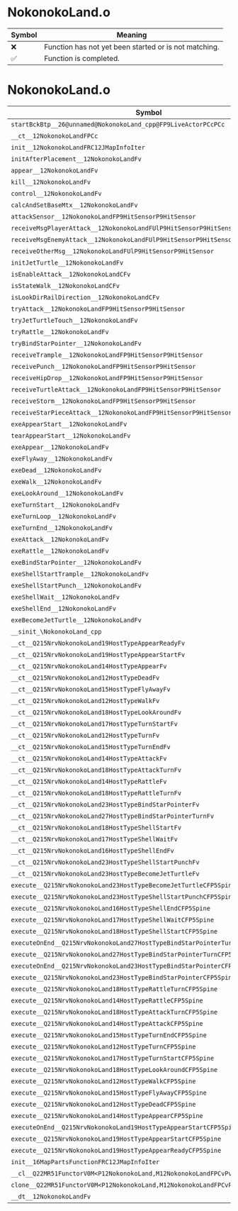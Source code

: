 # NokonokoLand.o
| Symbol | Meaning 
| ------------- | ------------- 
| :x: | Function has not yet been started or is not matching. 
| :white_check_mark: | Function is completed. 


# NokonokoLand.o
| Symbol | Decompiled? |
| ------------- | ------------- |
| `startBckBtp__26@unnamed@NokonokoLand_cpp@FP9LiveActorPCcPCc` | :x: |
| `__ct__12NokonokoLandFPCc` | :x: |
| `init__12NokonokoLandFRC12JMapInfoIter` | :x: |
| `initAfterPlacement__12NokonokoLandFv` | :x: |
| `appear__12NokonokoLandFv` | :x: |
| `kill__12NokonokoLandFv` | :x: |
| `control__12NokonokoLandFv` | :x: |
| `calcAndSetBaseMtx__12NokonokoLandFv` | :x: |
| `attackSensor__12NokonokoLandFP9HitSensorP9HitSensor` | :x: |
| `receiveMsgPlayerAttack__12NokonokoLandFUlP9HitSensorP9HitSensor` | :x: |
| `receiveMsgEnemyAttack__12NokonokoLandFUlP9HitSensorP9HitSensor` | :x: |
| `receiveOtherMsg__12NokonokoLandFUlP9HitSensorP9HitSensor` | :x: |
| `initJetTurtle__12NokonokoLandFv` | :x: |
| `isEnableAttack__12NokonokoLandCFv` | :x: |
| `isStateWalk__12NokonokoLandCFv` | :x: |
| `isLookDirRailDirection__12NokonokoLandCFv` | :x: |
| `tryAttack__12NokonokoLandFP9HitSensorP9HitSensor` | :x: |
| `tryJetTurtleTouch__12NokonokoLandFv` | :x: |
| `tryRattle__12NokonokoLandFv` | :x: |
| `tryBindStarPointer__12NokonokoLandFv` | :x: |
| `receiveTrample__12NokonokoLandFP9HitSensorP9HitSensor` | :x: |
| `receivePunch__12NokonokoLandFP9HitSensorP9HitSensor` | :x: |
| `receiveHipDrop__12NokonokoLandFP9HitSensorP9HitSensor` | :x: |
| `receiveTurtleAttack__12NokonokoLandFP9HitSensorP9HitSensor` | :x: |
| `receiveStorm__12NokonokoLandFP9HitSensorP9HitSensor` | :x: |
| `receiveStarPieceAttack__12NokonokoLandFP9HitSensorP9HitSensor` | :x: |
| `exeAppearStart__12NokonokoLandFv` | :x: |
| `tearAppearStart__12NokonokoLandFv` | :x: |
| `exeAppear__12NokonokoLandFv` | :x: |
| `exeFlyAway__12NokonokoLandFv` | :x: |
| `exeDead__12NokonokoLandFv` | :x: |
| `exeWalk__12NokonokoLandFv` | :x: |
| `exeLookAround__12NokonokoLandFv` | :x: |
| `exeTurnStart__12NokonokoLandFv` | :x: |
| `exeTurnLoop__12NokonokoLandFv` | :x: |
| `exeTurnEnd__12NokonokoLandFv` | :x: |
| `exeAttack__12NokonokoLandFv` | :x: |
| `exeRattle__12NokonokoLandFv` | :x: |
| `exeBindStarPointer__12NokonokoLandFv` | :x: |
| `exeShellStartTrample__12NokonokoLandFv` | :x: |
| `exeShellStartPunch__12NokonokoLandFv` | :x: |
| `exeShellWait__12NokonokoLandFv` | :x: |
| `exeShellEnd__12NokonokoLandFv` | :x: |
| `exeBecomeJetTurtle__12NokonokoLandFv` | :x: |
| `__sinit_\NokonokoLand_cpp` | :x: |
| `__ct__Q215NrvNokonokoLand19HostTypeAppearReadyFv` | :x: |
| `__ct__Q215NrvNokonokoLand19HostTypeAppearStartFv` | :x: |
| `__ct__Q215NrvNokonokoLand14HostTypeAppearFv` | :x: |
| `__ct__Q215NrvNokonokoLand12HostTypeDeadFv` | :x: |
| `__ct__Q215NrvNokonokoLand15HostTypeFlyAwayFv` | :x: |
| `__ct__Q215NrvNokonokoLand12HostTypeWalkFv` | :x: |
| `__ct__Q215NrvNokonokoLand18HostTypeLookAroundFv` | :x: |
| `__ct__Q215NrvNokonokoLand17HostTypeTurnStartFv` | :x: |
| `__ct__Q215NrvNokonokoLand12HostTypeTurnFv` | :x: |
| `__ct__Q215NrvNokonokoLand15HostTypeTurnEndFv` | :x: |
| `__ct__Q215NrvNokonokoLand14HostTypeAttackFv` | :x: |
| `__ct__Q215NrvNokonokoLand18HostTypeAttackTurnFv` | :x: |
| `__ct__Q215NrvNokonokoLand14HostTypeRattleFv` | :x: |
| `__ct__Q215NrvNokonokoLand18HostTypeRattleTurnFv` | :x: |
| `__ct__Q215NrvNokonokoLand23HostTypeBindStarPointerFv` | :x: |
| `__ct__Q215NrvNokonokoLand27HostTypeBindStarPointerTurnFv` | :x: |
| `__ct__Q215NrvNokonokoLand18HostTypeShellStartFv` | :x: |
| `__ct__Q215NrvNokonokoLand17HostTypeShellWaitFv` | :x: |
| `__ct__Q215NrvNokonokoLand16HostTypeShellEndFv` | :x: |
| `__ct__Q215NrvNokonokoLand23HostTypeShellStartPunchFv` | :x: |
| `__ct__Q215NrvNokonokoLand23HostTypeBecomeJetTurtleFv` | :x: |
| `execute__Q215NrvNokonokoLand23HostTypeBecomeJetTurtleCFP5Spine` | :x: |
| `execute__Q215NrvNokonokoLand23HostTypeShellStartPunchCFP5Spine` | :x: |
| `execute__Q215NrvNokonokoLand16HostTypeShellEndCFP5Spine` | :x: |
| `execute__Q215NrvNokonokoLand17HostTypeShellWaitCFP5Spine` | :x: |
| `execute__Q215NrvNokonokoLand18HostTypeShellStartCFP5Spine` | :x: |
| `executeOnEnd__Q215NrvNokonokoLand27HostTypeBindStarPointerTurnCFP5Spine` | :x: |
| `execute__Q215NrvNokonokoLand27HostTypeBindStarPointerTurnCFP5Spine` | :x: |
| `executeOnEnd__Q215NrvNokonokoLand23HostTypeBindStarPointerCFP5Spine` | :x: |
| `execute__Q215NrvNokonokoLand23HostTypeBindStarPointerCFP5Spine` | :x: |
| `execute__Q215NrvNokonokoLand18HostTypeRattleTurnCFP5Spine` | :x: |
| `execute__Q215NrvNokonokoLand14HostTypeRattleCFP5Spine` | :x: |
| `execute__Q215NrvNokonokoLand18HostTypeAttackTurnCFP5Spine` | :x: |
| `execute__Q215NrvNokonokoLand14HostTypeAttackCFP5Spine` | :x: |
| `execute__Q215NrvNokonokoLand15HostTypeTurnEndCFP5Spine` | :x: |
| `execute__Q215NrvNokonokoLand12HostTypeTurnCFP5Spine` | :x: |
| `execute__Q215NrvNokonokoLand17HostTypeTurnStartCFP5Spine` | :x: |
| `execute__Q215NrvNokonokoLand18HostTypeLookAroundCFP5Spine` | :x: |
| `execute__Q215NrvNokonokoLand12HostTypeWalkCFP5Spine` | :x: |
| `execute__Q215NrvNokonokoLand15HostTypeFlyAwayCFP5Spine` | :x: |
| `execute__Q215NrvNokonokoLand12HostTypeDeadCFP5Spine` | :x: |
| `execute__Q215NrvNokonokoLand14HostTypeAppearCFP5Spine` | :x: |
| `executeOnEnd__Q215NrvNokonokoLand19HostTypeAppearStartCFP5Spine` | :x: |
| `execute__Q215NrvNokonokoLand19HostTypeAppearStartCFP5Spine` | :x: |
| `execute__Q215NrvNokonokoLand19HostTypeAppearReadyCFP5Spine` | :x: |
| `init__16MapPartsFunctionFRC12JMapInfoIter` | :x: |
| `__cl__Q22MR51FunctorV0M<P12NokonokoLand,M12NokonokoLandFPCvPv_v>CFv` | :x: |
| `clone__Q22MR51FunctorV0M<P12NokonokoLand,M12NokonokoLandFPCvPv_v>CFP7JKRHeap` | :x: |
| `__dt__12NokonokoLandFv` | :x: |
